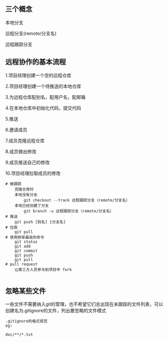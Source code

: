 ## 三个概念

本地分支

远程分支(remote/分支名)

远程跟踪分支

## 远程协作的基本流程

1.项目经理创建一个空的远程仓库

2.项目经理创建一个待推送的本地仓库

3.为远程仓库配别名，配用户名，配邮箱

4.在本地仓库中初始化代码，提交代码

5.推送

6.邀请成员

7.成员克隆远程仓库

8.成员做出修改

9.成员推送自己的修改

10.项目经理拉取成员的修改

```shell
# 做跟踪
	克隆仓库时
	本地没有分支
		git checkout --track 远程跟踪分支（remote/分支名）
	本地已经创建了分支
		git branch -u 远程跟踪分支（remote/分支名）
# 推送
	git push [别名] [分支名]
# 拉取
	git pull
# 使用频率最高的命令
	git status
	git add
	git commit
	git push
	git pull
# pull request
	让第三方人员参与到项目中 fork
	
```

## 忽略某些文件

一些文件不需要纳入git的管理，也不希望它们总出现在未跟踪的文件列表，可以创建名为.gitignore的文件，列出要忽略的文件模式

```
.gitignore的格式规范
eg:

doc/**/*.txt
```























